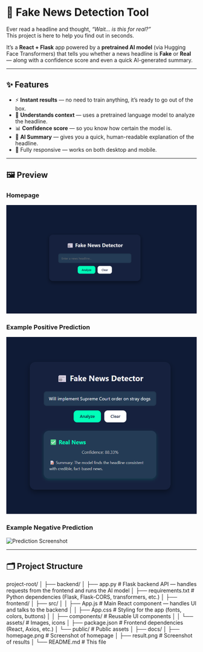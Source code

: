 # 📰 Fake News Detection Tool

Ever read a headline and thought, *“Wait… is this for real?”*  
This project is here to help you find out in seconds.  

It’s a **React + Flask** app powered by a **pretrained AI model** (via Hugging Face Transformers) that tells you whether a news headline is **Fake** or **Real** — along with a confidence score and even a quick AI-generated summary.

---

## ✨ Features
- ⚡ **Instant results** — no need to train anything, it’s ready to go out of the box.  
- 🧠 **Understands context** — uses a pretrained language model to analyze the headline.  
- 📊 **Confidence score** — so you know how certain the model is.  
- 📝 **AI Summary** — gives you a quick, human-readable explanation of the headline.  
- 📱 Fully responsive — works on both desktop and mobile.

---

## 🖼 Preview

### **Homepage**
![Homepage Screenshot](https://github.com/anmol12-gib/fake-news-detector/blob/f65cc59b27c9ab5bb0836467097b02e60c084889/interface.png)

### **Example Positive Prediction**
![Prediction Screenshot](https://github.com/anmol12-gib/fake-news-detector/blob/7bad61b206959e560da647967d0e7b2de00952d9/positive_result.png)

### **Example  Negative Prediction**
![Prediction Screenshot](docs/result.png)

---

## 🗂 Project Structure
project-root/
│
├── backend/
│ ├── app.py # Flask backend API — handles requests from the frontend and runs the AI model
│ ├── requirements.txt # Python dependencies (Flask, Flask-CORS, transformers, etc.)
│
├── frontend/
│ ├── src/
│ │ ├── App.js # Main React component — handles UI and talks to the backend
│ │ ├── App.css # Styling for the app (fonts, colors, buttons)
│ │ ├── components/ # Reusable UI components
│ │ └── assets/ # Images, icons
│ ├── package.json # Frontend dependencies (React, Axios, etc.)
│ └── public/ # Public assets
│
├── docs/
│ ├── homepage.png # Screenshot of homepage
│ ├── result.png # Screenshot of results
│
└── README.md # This file

